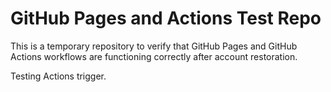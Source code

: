 # GitHub Pages and Actions Test Repo

This is a temporary repository to verify that GitHub Pages and GitHub Actions workflows are functioning correctly after account restoration.

Testing Actions trigger.
